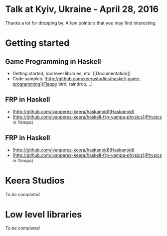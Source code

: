 # Talk at Kyiv, Ukraine - April 28, 2016

Thanks a lot for dropping by. A few pointers that you may find interesting.

# Getting started

## Game Programming in Haskell

* Getting started, low level libraries, etc: [[Documentation]]
* Code samples: [http://github.com/keerastudios/haskell-game-programming](Flappy bird, raindrop,...)

## FRP in Haskell

* [http://github.com/ivanperez-keera/haskanoid](Haskanoid)
* [http://github.com/ivanperez-keera/haskell-frp-yampa-physics](Physics in Yampa)

## FRP in Haskell

* [http://github.com/ivanperez-keera/haskanoid](Haskanoid)
* [http://github.com/ivanperez-keera/haskell-frp-yampa-physics](Physics in Yampa)

# Keera Studios

*To be completed*

# Low level libraries


*To be completed*

